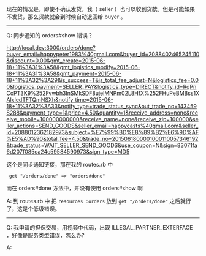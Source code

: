 现在的情况是，即使不确认发货，我（ seller ）也可以收到货款。但是可能如果不发货，那么货款就会到时候自动退回给 buyer 。


-------------
Q: 同步通知的 orders#show 错误？

http://local.dev:3000/orders/done?buyer_email=happypeter1983%40gmail.com&buyer_id=2088402465245110&discount=0.00&gmt_create=2015-06-18+11%3A31%3A58&gmt_logistics_modify=2015-06-18+11%3A31%3A58&gmt_payment=2015-06-18+11%3A32%3A29&is_success=T&is_total_fee_adjust=N&logistics_fee=0.00&logistics_payment=SELLER_PAY&logistics_type=DIRECT&notify_id=RqPnCoPT3K9%252Fvwbh3InSMkSDF8ujelMNPm02L8HfX%252FHuPeBMBss1XAlxIedTFTQmNSXh&notify_time=2015-06-18+11%3A32%3A33&notify_type=trade_status_sync&out_trade_no=1434598288&payment_type=1&price=4.50&quantity=1&receive_address=none&receive_mobile=100000000000&receive_name=none&receive_zip=100000&seller_actions=SEND_GOODS&seller_email=happycasts%40gmail.com&seller_id=2088012362182973&subject=%E7%99%BD%E8%89%B2%E6%9D%AF%E5%AD%90&total_fee=4.50&trade_no=2015061800001000110057346192&trade_status=WAIT_SELLER_SEND_GOODS&use_coupon=N&sign=83071fa6d207f085ca24c59584590973&sign_type=MD5

这个是同步通知链接，那在我的 routes.rb 中

     get "/orders/done" => "orders#done"

而在 orders#done 方法中，并没有使用 orders#show 啊

A: 到 routes.rb 中 把 `resources :orders` 放到 `get "/orders/done"` 之后就行了，这是个低级错误。


---------
Q: 我申请的担保交易，用视频中代码，出现 ILLEGAL_PARTNER_EXTERFACE ，好像是服务类型错误，怎么办?

A:



